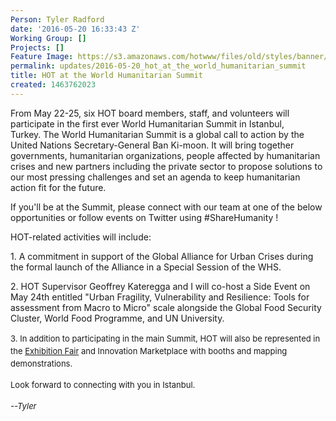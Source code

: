 ```yaml
---
Person: Tyler Radford
date: '2016-05-20 16:33:43 Z'
Working Group: []
Projects: []
Feature Image: https://s3.amazonaws.com/hotwww/files/old/styles/banner/public/WHS_Logo_0_0.png
permalink: updates/2016-05-20_hot_at_the_world_humanitarian_summit
title: HOT at the World Humanitarian Summit
created: 1463762023
---
```

<p>From May 22-25, six HOT board members, staff, and volunteers will participate in the first ever World Humanitarian Summit in Istanbul, Turkey.&nbsp;The World Humanitarian Summit is a global call to action by the United Nations Secretary-General Ban Ki-moon. It will bring together governments, humanitarian organizations, people affected by humanitarian crises and new partners including the private sector to propose solutions to our most pressing challenges and set an agenda to keep humanitarian action fit for the future.&nbsp;</p><p>If you'll be at the Summit, please connect with our team at one of the below opportunities or follow events on Twitter using #ShareHumanity !</p><p>HOT-related activities will include:</p><p>1. A commitment in support of the Global Alliance for Urban Crises during the formal launch of the Alliance in a Special Session of the WHS.</p><p>2. HOT Supervisor Geoffrey Kateregga and I will co-host a Side Event on May 24th entitled "Urban Fragility, Vulnerability and Resilience: Tools for assessment from Macro to Micro" scale alongside the Global Food Security Cluster, World Food Programme, and UN University.</p><p><span style="font-size: 13.008px; line-height: 1.538em;">3.&nbsp;</span><span style="font-size: 13.008px; line-height: 20.0063px;">In addition to participating in the main Summit, HOT will also be represented in the&nbsp;</span><a style="font-size: 13.008px; line-height: 20.0063px;" href="http://expo.worldhumanitariansummit.org/">Exhibition Fair</a><span style="font-size: 13.008px; line-height: 20.0063px;">&nbsp;and Innovation Marketplace with booths and mapping demonstrations.</span></p><p><span style="font-size: 13.008px; line-height: 20.0063px;">Look forward to connecting with you in Istanbul.</span></p><p><em><span style="font-size: 13.008px; line-height: 20.0063px;">--Tyler</span></em></p><p>&nbsp;</p>

